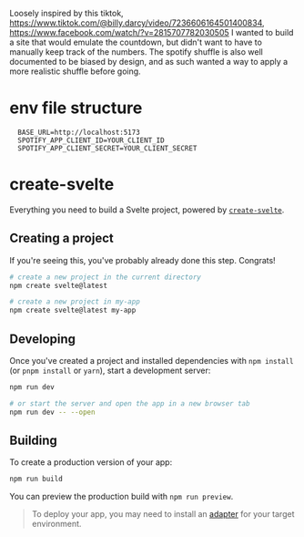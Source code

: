 
Loosely inspired by this tiktok, https://www.tiktok.com/@billy.darcy/video/7236606164501400834, 
https://www.facebook.com/watch/?v=2815707782030505
I wanted to build a site that would emulate the countdown, but didn't want to have to manually keep track of the numbers. 
The spotify shuffle is also well documented to be biased by design, and as such wanted a way to apply a more realistic shuffle before going. 

# env file structure 
```dosini
  BASE_URL=http://localhost:5173
  SPOTIFY_APP_CLIENT_ID=YOUR_CLIENT_ID
  SPOTIFY_APP_CLIENT_SECRET=YOUR_CLIENT_SECRET

```

# create-svelte

Everything you need to build a Svelte project, powered by [`create-svelte`](https://github.com/sveltejs/kit/tree/master/packages/create-svelte).

## Creating a project

If you're seeing this, you've probably already done this step. Congrats!

```bash
# create a new project in the current directory
npm create svelte@latest

# create a new project in my-app
npm create svelte@latest my-app
```

## Developing

Once you've created a project and installed dependencies with `npm install` (or `pnpm install` or `yarn`), start a development server:

```bash
npm run dev

# or start the server and open the app in a new browser tab
npm run dev -- --open
```

## Building

To create a production version of your app:

```bash
npm run build
```

You can preview the production build with `npm run preview`.

> To deploy your app, you may need to install an [adapter](https://kit.svelte.dev/docs/adapters) for your target environment.

